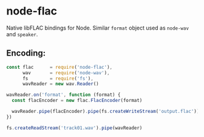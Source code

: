 # node-flac
Native libFLAC bindings for Node. Similar `format` object used as `node-wav` and `speaker`.

## Encoding:

```js
const flac      = require('node-flac'),
      wav       = require('node-wav'),
      fs        = require('fs'),
      wavReader = new wav.Reader()

wavReader.on('format', function (format) {
  const flacEncoder = new flac.FlacEncoder(format)

  wavReader.pipe(flacEncoder).pipe(fs.createWriteStream('output.flac'))
})

fs.createReadStream('track01.wav').pipe(wavReader)
```